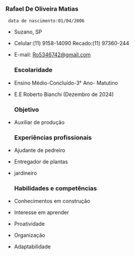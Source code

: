 ### Rafael De Oliveira Matias
     data de nascimento:01/04/2006 
- Suzano, SP
- Celular:(11) 9158-14090  Recado:(11) 97360-244    
- E-mail: Ro5346742@gmail.com

     ### Escolaridade
- Ensino Médio-Concluído-3° Ano- Matutino
- E.E Roberto Bianchi (Dezembro de 2024)

     ### Objetivo
- Auxiliar de produção

    ### Experiências profissionais
- Ajudante de pedreiro
- Entregador de plantas
- jardineiro

    ### Habilidades e competências
- Conhecimentos em construção
- Interesse em aprender
- Proatividade
- Organização
- Adaptabilidade
